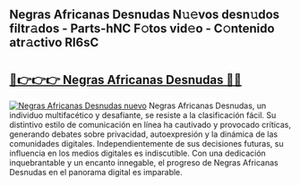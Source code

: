 ## Negras Africanas Desnudas N𝚞𝚎vos desn𝚞dos filtr𝚊dos - Parts-hNC F𝚘tos vid𝚎o - C𝚘ntenido atr𝚊ctivo Rl6sC

# <h2><a href="http://mb02f1.tromn.icu/?c=Negras+Africanas+Desnudas">🔗👉👉👉 Negras Africanas Desnudas 🔗🔗</a></h2>

[![Negras Africanas Desnudas nuevo](https://i.imgur.com/pEAQMta.gif)](http://mb02f1.tromn.icu/?c=Negras+Africanas+Desnudas)
Negras Africanas Desnudas, un individuo multifacético y desafiante, se resiste a la clasificación fácil. Su distintivo estilo de comunicación en línea ha cautivado y provocado críticas, generando debates sobre privacidad, autoexpresión y la dinámica de las comunidades digitales. Independientemente de sus decisiones futuras, su influencia en los medios digitales es indiscutible. Con una dedicación inquebrantable y un encanto innegable, el progreso de Negras Africanas Desnudas en el panorama digital es imparable.
